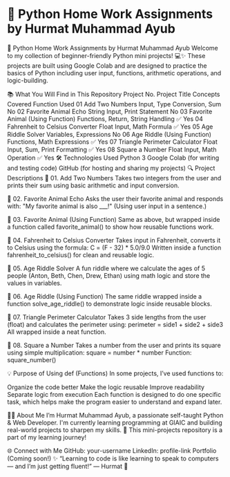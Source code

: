 # 🌟 Python Home Work Assignments by Hurmat Muhammad Ayub


🌟 Python Home Work Assignments by Hurmat Muhammad Ayub
Welcome to my collection of beginner-friendly Python mini projects! 💻✨
These projects are built using Google Colab and are designed to practice the basics of Python including user input, functions, arithmetic operations, and logic-building.

📚 What You Will Find in This Repository
Project No.	Project Title	Concepts Covered	Function Used
01	Add Two Numbers	Input, Type Conversion, Sum	No
02	Favorite Animal Echo	String Input, Print Statement	No
03	Favorite Animal (Using Function)	Functions, Return, String Handling	✅ Yes
04	Fahrenheit to Celsius Converter	Float Input, Math Formula	✅ Yes
05	Age Riddle Solver	Variables, Expressions	No
06	Age Riddle (Using Function)	Functions, Math Expressions	✅ Yes
07	Triangle Perimeter Calculator	Float Input, Sum, Print Formatting	✅ Yes
08	Square a Number	Float Input, Math Operation	✅ Yes
🛠 Technologies Used
Python 3
Google Colab (for writing and testing code)
GitHub (for hosting and sharing my projects)
🔍 Project Descriptions
📌 01. Add Two Numbers
Takes two integers from the user and prints their sum using basic arithmetic and input conversion.

📌 02. Favorite Animal Echo
Asks the user their favorite animal and responds with:
"My favorite animal is also ___!"
(Using user input in a sentence.)

📌 03. Favorite Animal (Using Function)
Same as above, but wrapped inside a function called favorite_animal() to show how reusable functions work.

📌 04. Fahrenheit to Celsius Converter
Takes input in Fahrenheit, converts it to Celsius using the formula:
C = (F - 32) * 5.0/9.0
Written inside a function fahrenheit_to_celsius() for clean and reusable logic.

📌 05. Age Riddle Solver
A fun riddle where we calculate the ages of 5 people (Anton, Beth, Chen, Drew, Ethan) using math logic and store the values in variables.

📌 06. Age Riddle (Using Function)
The same riddle wrapped inside a function solve_age_riddle() to demonstrate logic inside reusable blocks.

📌 07. Triangle Perimeter Calculator
Takes 3 side lengths from the user (float) and calculates the perimeter using:
perimeter = side1 + side2 + side3
All wrapped inside a neat function.

📌 08. Square a Number
Takes a number from the user and prints its square using simple multiplication:
square = number * number
Function: square_number()

💡 Purpose of Using def (Functions)
In some projects, I’ve used functions to:

Organize the code better
Make the logic reusable
Improve readability
Separate logic from execution
Each function is designed to do one specific task, which helps make the program easier to understand and expand later.

🙋‍♀️ About Me
I’m Hurmat Muhammad Ayub, a passionate self-taught Python & Web Developer. I'm currently learning programming at GIAIC and building real-world projects to sharpen my skills. 💪
This mini-projects repository is a part of my learning journey!

🌐 Connect with Me
GitHub: your-username
LinkedIn: profile-link
Portfolio (Coming soon!)
✨ “Learning to code is like learning to speak to computers — and I’m just getting fluent!” — Hurmat 💙

